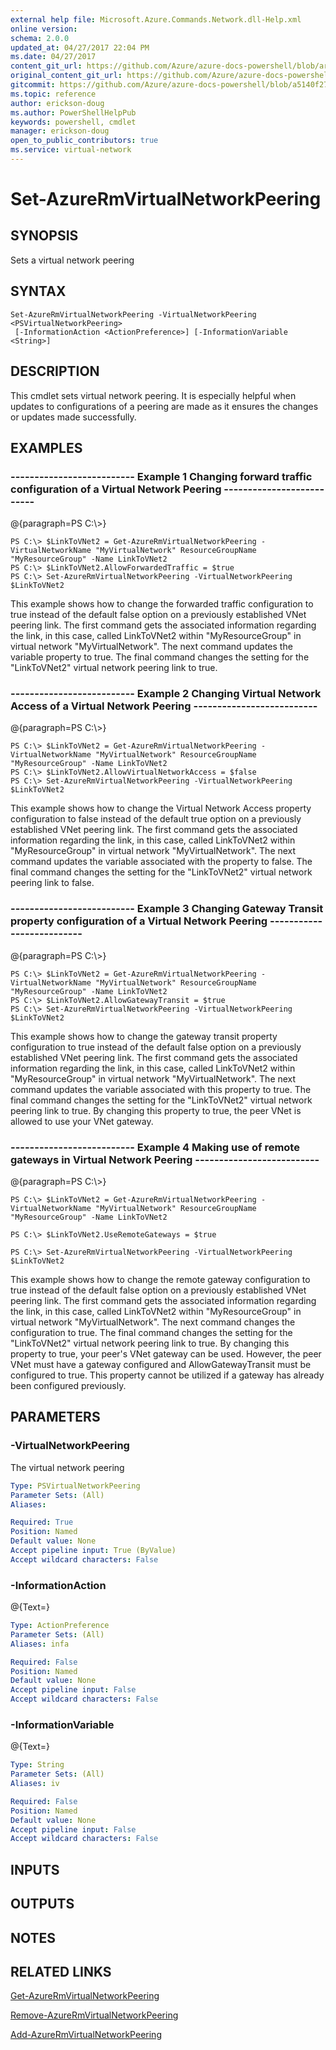 ```yaml
---
external help file: Microsoft.Azure.Commands.Network.dll-Help.xml
online version:
schema: 2.0.0
updated_at: 04/27/2017 22:04 PM
ms.date: 04/27/2017
content_git_url: https://github.com/Azure/azure-docs-powershell/blob/armsql/azureps-cmdlets-docs/ResourceManager/AzureRM.Network/v2.2.0/Set-AzureRmVirtualNetworkPeering.md
original_content_git_url: https://github.com/Azure/azure-docs-powershell/blob/armsql/azureps-cmdlets-docs/ResourceManager/AzureRM.Network/v2.2.0/Set-AzureRmVirtualNetworkPeering.md
gitcommit: https://github.com/Azure/azure-docs-powershell/blob/a5140f27ab8f99c2992dc2ba0c9a1cd31941b109
ms.topic: reference
author: erickson-doug
ms.author: PowerShellHelpPub
keywords: powershell, cmdlet
manager: erickson-doug
open_to_public_contributors: true
ms.service: virtual-network
---
```


# Set-AzureRmVirtualNetworkPeering

## SYNOPSIS
Sets a virtual network peering

## SYNTAX

```
Set-AzureRmVirtualNetworkPeering -VirtualNetworkPeering <PSVirtualNetworkPeering>
 [-InformationAction <ActionPreference>] [-InformationVariable <String>]
```

## DESCRIPTION
This cmdlet sets virtual network peering.
It is especially helpful when updates to configurations of a peering are made as it ensures the changes or updates made successfully.

## EXAMPLES

### --------------------------  Example 1 Changing forward traffic configuration of a Virtual Network Peering  --------------------------
@{paragraph=PS C:\\\>}

```
PS C:\> $LinkToVNet2 = Get-AzureRmVirtualNetworkPeering -VirtualNetworkName "MyVirtualNetwork" ResourceGroupName "MyResourceGroup" -Name LinkToVNet2
PS C:\> $LinkToVNet2.AllowForwardedTraffic = $true
PS C:\> Set-AzureRmVirtualNetworkPeering -VirtualNetworkPeering $LinkToVNet2
```

This example shows how to change the forwarded traffic configuration to true instead of the default false option on a previously established VNet peering link.
The first command gets the associated information regarding the link, in this case, called LinkToVNet2 within "MyResourceGroup" in virtual network "MyVirtualNetwork".
The next command updates the variable property to true.
The final command changes the setting for the "LinkToVNet2" virtual network peering link to true.

### --------------------------  Example 2 Changing Virtual Network Access of a Virtual Network Peering  --------------------------
@{paragraph=PS C:\\\>}

```
PS C:\> $LinkToVNet2 = Get-AzureRmVirtualNetworkPeering -VirtualNetworkName "MyVirtualNetwork" ResourceGroupName "MyResourceGroup" -Name LinkToVNet2
PS C:\> $LinkToVNet2.AllowVirtualNetworkAccess = $false
PS C:\> Set-AzureRmVirtualNetworkPeering -VirtualNetworkPeering $LinkToVNet2
```

This example shows how to change the Virtual Network Access property configuration to false instead of the default true option on a previously established VNet peering link.
The first command gets the associated information regarding the link, in this case, called LinkToVNet2 within "MyResourceGroup" in virtual network "MyVirtualNetwork".
The next command updates the variable associated with the property to false.
The final command changes the setting for the "LinkToVNet2" virtual network peering link to false.

### --------------------------  Example 3 Changing Gateway Transit property configuration of a Virtual Network Peering  --------------------------
@{paragraph=PS C:\\\>}

```
PS C:\> $LinkToVNet2 = Get-AzureRmVirtualNetworkPeering -VirtualNetworkName "MyVirtualNetwork" ResourceGroupName "MyResourceGroup" -Name LinkToVNet2
PS C:\> $LinkToVNet2.AllowGatewayTransit = $true
PS C:\> Set-AzureRmVirtualNetworkPeering -VirtualNetworkPeering $LinkToVNet2
```

This example shows how to change the gateway transit property configuration to true instead of the default false option on a previously established VNet peering link.
The first command gets the associated information regarding the link, in this case, called LinkToVNet2 within "MyResourceGroup" in virtual network "MyVirtualNetwork".
The next command updates the variable associated with this property to true.
The final command changes the setting for the "LinkToVNet2" virtual network peering link to true.
By changing this property to true, the peer VNet is allowed to use your VNet gateway.

### --------------------------  Example 4 Making use of remote gateways in Virtual Network Peering  --------------------------
@{paragraph=PS C:\\\>}

```
PS C:\> $LinkToVNet2 = Get-AzureRmVirtualNetworkPeering -VirtualNetworkName "MyVirtualNetwork" ResourceGroupName "MyResourceGroup" -Name LinkToVNet2

PS C:\> $LinkToVNet2.UseRemoteGateways = $true

PS C:\> Set-AzureRmVirtualNetworkPeering -VirtualNetworkPeering $LinkToVNet2
```

This example shows how to change the remote gateway configuration to true instead of the default false option on a previously established VNet peering link.
The first command gets the associated information regarding the link, in this case, called LinkToVNet2 within "MyResourceGroup" in virtual network "MyVirtualNetwork".
The next command changes the configuration to true.
The final command changes the setting for the "LinkToVNet2" virtual network peering link to true.
By changing this property to true, your peer's VNet gateway can be used.
However, the peer VNet must have a gateway configured and AllowGatewayTransit must be configured to true.
This property cannot be utilized if a gateway has already been configured previously.

## PARAMETERS

### -VirtualNetworkPeering
The virtual network peering

```yaml
Type: PSVirtualNetworkPeering
Parameter Sets: (All)
Aliases: 

Required: True
Position: Named
Default value: None
Accept pipeline input: True (ByValue)
Accept wildcard characters: False
```

### -InformationAction
@{Text=}

```yaml
Type: ActionPreference
Parameter Sets: (All)
Aliases: infa

Required: False
Position: Named
Default value: None
Accept pipeline input: False
Accept wildcard characters: False
```

### -InformationVariable
@{Text=}

```yaml
Type: String
Parameter Sets: (All)
Aliases: iv

Required: False
Position: Named
Default value: None
Accept pipeline input: False
Accept wildcard characters: False
```

## INPUTS

## OUTPUTS

## NOTES

## RELATED LINKS

[Get-AzureRmVirtualNetworkPeering]()

[Remove-AzureRmVirtualNetworkPeering]()

[Add-AzureRmVirtualNetworkPeering]()

